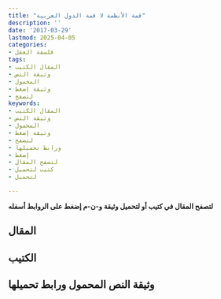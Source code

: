 ```yaml
---
title: "قمة الأنظمة لا قمة الدول العربية"
description: ''
date: '2017-03-29'
lastmod: 2025-04-05
categories:
- فلسفة العقل
tags:
- المقال الكتيب
- وثيقة النص
- المحمول
- وثيقة إضغط
- لتصفح
keywords:
- المقال الكتيب
- وثيقة النص
- المحمول
- وثيقة إضغط
- لتصفح
- ورابط تحميلها
- إضغط
- لتصفح المقال
- كتيب لتحميل
- لتحميل

---
```

**لتصفح المقال في كتيب أو لتحميل وثيقة و-ن-م إضغط على الروابط أسفله**

## المقال

## الكتيب

## وثيقة النص المحمول ورابط تحميلها

###
